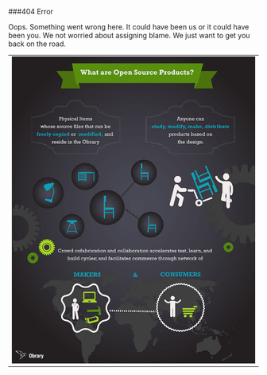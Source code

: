 ﻿
###404 Error

Oops.  Something went wrong here.  It could have been us or it could have been you.  We not worried about assigning blame.  We just want to get you back on the road.

<table>
<tr><td>
<img src="https://raw.githubusercontent.com/Obrary/public-site-assets/master/About/images/Obrary_Infographic_1024x1024.jpg" alt="Open Design Infographic">
</td></tr>
<table>

